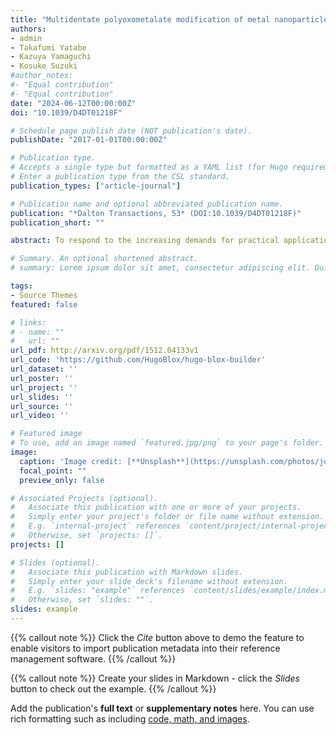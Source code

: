 ```yaml
---
title: "Multidentate polyoxometalate modification of metal nanoparticles with tunable electronic states"
authors:
- admin
- Takafumi Yatabe
- Kazuya Yamaguchi
- Kosuke Suzuki
#author_notes:
#- "Equal contribution"
#- "Equal contribution"
date: "2024-06-12T00:00:00Z"
doi: "10.1039/D4DT01218F"

# Schedule page publish date (NOT publication's date).
publishDate: "2017-01-01T00:00:00Z"

# Publication type.
# Accepts a single type but formatted as a YAML list (for Hugo requirements).
# Enter a publication type from the CSL standard.
publication_types: ["article-journal"]

# Publication name and optional abbreviated publication name.
publication: "*Dalton Transactions, 53* (DOI:10.1039/D4DT01218F)"
publication_short: ""

abstract: To respond to the increasing demands for practical applications, stabilization and property modulation of metal nanoparticles have emerged as a key research subject. Herein, we present a viable protocol for preparing small metal nanoparticles (<5 nm; Ag, Pd, Pt, and Ru) via multidentate polyoxometalate (POM, [SiW9O34]10−) modification. In addition to enhancing stability, the POMs can modulate the electronic states of metal nanoparticles. Moreover, immobilization of the POM-modified metal nanoparticles on solid supports enables further tuning of the electronic states via a cooperative effect between the POMs and the supports without altering the particle size. Notably, POM-modified Pd nanoparticles on carbon support exhibited superior catalytic activity and selectivity in hydrogenation reactions in comparison with the catalyst without the POM modification.

# Summary. An optional shortened abstract.
# summary: Lorem ipsum dolor sit amet, consectetur adipiscing elit. Duis posuere tellus ac convallis placerat. Proin tincidunt magna sed ex sollicitudin condimentum.

tags:
- Source Themes
featured: false

# links:
# - name: ""
#   url: ""
url_pdf: http://arxiv.org/pdf/1512.04133v1
url_code: 'https://github.com/HugoBlox/hugo-blox-builder'
url_dataset: ''
url_poster: ''
url_project: ''
url_slides: ''
url_source: ''
url_video: ''

# Featured image
# To use, add an image named `featured.jpg/png` to your page's folder. 
image:
  caption: 'Image credit: [**Unsplash**](https://unsplash.com/photos/jdD8gXaTZsc)'
  focal_point: ""
  preview_only: false

# Associated Projects (optional).
#   Associate this publication with one or more of your projects.
#   Simply enter your project's folder or file name without extension.
#   E.g. `internal-project` references `content/project/internal-project/index.md`.
#   Otherwise, set `projects: []`.
projects: []

# Slides (optional).
#   Associate this publication with Markdown slides.
#   Simply enter your slide deck's filename without extension.
#   E.g. `slides: "example"` references `content/slides/example/index.md`.
#   Otherwise, set `slides: ""`.
slides: example
---
```


{{% callout note %}}
Click the *Cite* button above to demo the feature to enable visitors to import publication metadata into their reference management software.
{{% /callout %}}

{{% callout note %}}
Create your slides in Markdown - click the *Slides* button to check out the example.
{{% /callout %}}

Add the publication's **full text** or **supplementary notes** here. You can use rich formatting such as including [code, math, and images](https://docs.hugoblox.com/content/writing-markdown-latex/).
